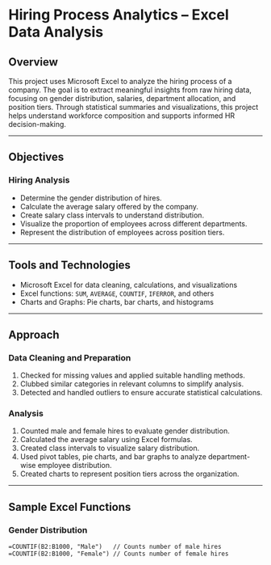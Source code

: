 # Hiring Process Analytics – Excel Data Analysis  

## Overview  
This project uses Microsoft Excel to analyze the hiring process of a company. The goal is to extract meaningful insights from raw hiring data, focusing on gender distribution, salaries, department allocation, and position tiers. Through statistical summaries and visualizations, this project helps understand workforce composition and supports informed HR decision-making.  

---

## Objectives  

### Hiring Analysis  
- Determine the gender distribution of hires.  
- Calculate the average salary offered by the company.  
- Create salary class intervals to understand distribution.  
- Visualize the proportion of employees across different departments.  
- Represent the distribution of employees across position tiers.  

---

## Tools and Technologies  
- Microsoft Excel for data cleaning, calculations, and visualizations  
- Excel functions: `SUM`, `AVERAGE`, `COUNTIF`, `IFERROR`, and others  
- Charts and Graphs: Pie charts, bar charts, and histograms  

---

## Approach  

### Data Cleaning and Preparation  
1. Checked for missing values and applied suitable handling methods.  
2. Clubbed similar categories in relevant columns to simplify analysis.  
3. Detected and handled outliers to ensure accurate statistical calculations.  

### Analysis  
1. Counted male and female hires to evaluate gender distribution.  
2. Calculated the average salary using Excel formulas.  
3. Created class intervals to visualize salary distribution.  
4. Used pivot tables, pie charts, and bar graphs to analyze department-wise employee distribution.  
5. Created charts to represent position tiers across the organization.  

---

## Sample Excel Functions  

### Gender Distribution  
```excel
=COUNTIF(B2:B1000, "Male")   // Counts number of male hires
=COUNTIF(B2:B1000, "Female") // Counts number of female hires
